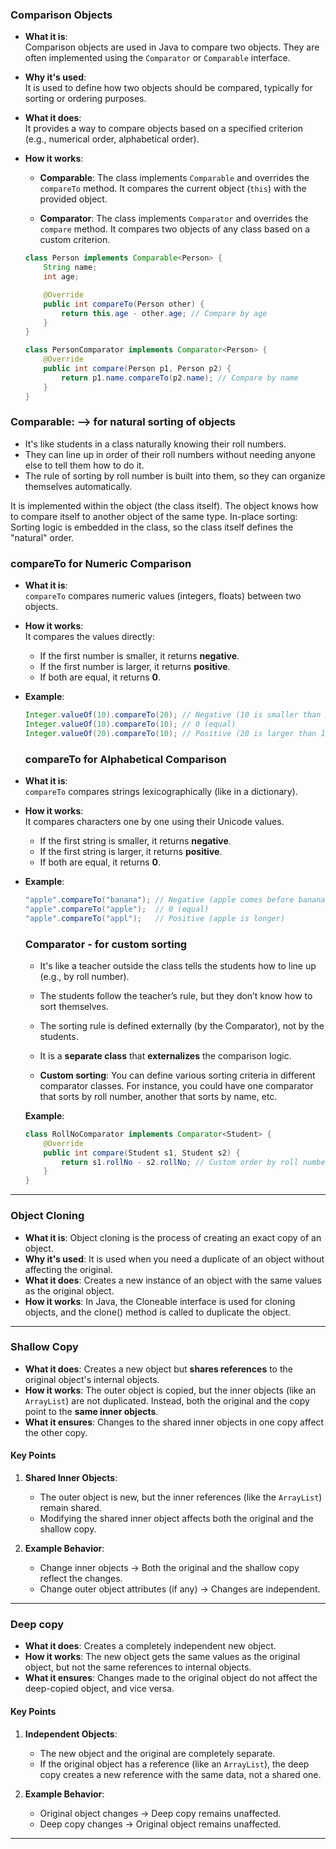 ### Comparison Objects

- **What it is**:  
  Comparison objects are used in Java to compare two objects. They are often implemented using the `Comparator` or `Comparable` interface.

- **Why it's used**:  
  It is used to define how two objects should be compared, typically for sorting or ordering purposes.

- **What it does**:  
  It provides a way to compare objects based on a specified criterion (e.g., numerical order, alphabetical order).

- **How it works**:
  - **Comparable**: The class implements `Comparable` and overrides the `compareTo` method. It compares the current object (`this`) with the provided object.

  - **Comparator**: The class implements `Comparator` and overrides the `compare` method. It compares two objects of any class based on a custom criterion.

  ```java
  class Person implements Comparable<Person> {
      String name;
      int age;

      @Override
      public int compareTo(Person other) {
          return this.age - other.age; // Compare by age
      }
  }
  
  class PersonComparator implements Comparator<Person> {
      @Override
      public int compare(Person p1, Person p2) {
          return p1.name.compareTo(p2.name); // Compare by name
      }
  }
  ```

### **Comparable: --> for natural sorting of objects**
- It's like students in a class naturally knowing their roll numbers.
- They can line up in order of their roll numbers without needing anyone else to tell them how to do it.
- The rule of sorting by roll number is built into them, so they can organize themselves automatically.

It is implemented within the object (the class itself). The object knows how to compare itself to another object of the same type.
In-place sorting: Sorting logic is embedded in the class, so the class itself defines the "natural" order.

### **compareTo for Numeric Comparison**

- **What it is**:  
  `compareTo` compares numeric values (integers, floats) between two objects.

- **How it works**:  
  It compares the values directly:
  - If the first number is smaller, it returns **negative**.  
  - If the first number is larger, it returns **positive**.  
  - If both are equal, it returns **0**.

- **Example**:
  ```java
  Integer.valueOf(10).compareTo(20); // Negative (10 is smaller than 20)
  Integer.valueOf(10).compareTo(10); // 0 (equal)
  Integer.valueOf(20).compareTo(10); // Positive (20 is larger than 10)
  ```

  ### **compareTo for Alphabetical Comparison**

- **What it is**:  
  `compareTo` compares strings lexicographically (like in a dictionary).

- **How it works**:  
  It compares characters one by one using their Unicode values.  
  - If the first string is smaller, it returns **negative**.  
  - If the first string is larger, it returns **positive**.  
  - If both are equal, it returns **0**.

- **Example**:
  ```java
  "apple".compareTo("banana"); // Negative (apple comes before banana)
  "apple".compareTo("apple");  // 0 (equal)
  "apple".compareTo("appl");   // Positive (apple is longer)
  ```

  ### **Comparator - for custom sorting**
  - It's like a teacher outside the class tells the students how to line up (e.g., by roll number).
  - The students follow the teacher’s rule, but they don’t know how to sort themselves.
  - The sorting rule is defined externally (by the Comparator), not by the students.
  
   - It is a **separate class** that **externalizes** the comparison logic.
   - **Custom sorting**: You can define various sorting criteria in different comparator classes. For instance, you could have one comparator that sorts by roll number, another that sorts by name, etc.

   **Example**:
   ```java
   class RollNoComparator implements Comparator<Student> {
       @Override
       public int compare(Student s1, Student s2) {
           return s1.rollNo - s2.rollNo; // Custom order by roll number
       }
   }
   ```

---

### **Object Cloning**
- **What it is**: Object cloning is the process of creating an exact copy of an object.
- **Why it's used**: It is used when you need a duplicate of an object without affecting the original.
- **What it does**: Creates a new instance of an object with the same values as the original object.
- **How it works**: In Java, the Cloneable interface is used for cloning objects, and the clone() method is called to duplicate the object.

---
### **Shallow Copy**
- **What it does**: Creates a new object but **shares references** to the original object's internal objects.
- **How it works**: The outer object is copied, but the inner objects (like an `ArrayList`) are not duplicated. Instead, both the original and the copy point to the **same inner objects**.
- **What it ensures**: Changes to the shared inner objects in one copy affect the other copy.

#### **Key Points**
1. **Shared Inner Objects**:
   - The outer object  is new, but the inner references (like the `ArrayList`) remain shared.
   - Modifying the shared inner object affects both the original and the shallow copy.

2. **Example Behavior**:
   - Change inner objects → Both the original and the shallow copy reflect the changes.
   - Change outer object attributes (if any) → Changes are independent.

---


### **Deep copy**
- **What it does**: Creates a completely independent new object.
- **How it works**: The new object gets the same values as the original object, but not the same references to internal objects.
- **What it ensures**: Changes made to the original object do not affect the deep-copied object, and vice versa.

#### **Key Points**
1. **Independent Objects**:
   - The new object and the original are completely separate.
   - If the original object has a reference (like an `ArrayList`), the deep copy creates a new reference with the same data, not a shared one.

2. **Example Behavior**:
   - Original object changes → Deep copy remains unaffected.
   - Deep copy changes → Original object remains unaffected.

---